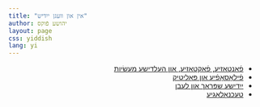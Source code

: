 ```yaml
---
title: "אין און וועגן ייִדיש"
author: יהושע פֿוקס 
layout: page 
css: yiddish
lang: yi
---
```


<div dir='rtl'>
<ul>
 <li>
    <a href="/yiddish-sections/פֿאַנטאַזיע">פֿאַנטאַזיע, פֿאַקטאַזיע, און העלדישע מעשׂיות </a>
</li>
 <li>
    <a href="/yiddish-sections/פֿילאָסאָפֿיע">פֿילאָסאָפֿיע און פּאָליטיק</a>
</li>
 <li>
    <a href="/yiddish-sections/ייִדישע שפּראַך און לעבן">ייִדישע שפּראַך און לעבן</a>
</li>
 <li>
    <a href="/yiddish-sections/טעכנאָלאָגיע">טעכנאָלאָגיע</a>
</li>
</ul>
</div>
